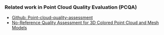 ### Related work in Point Cloud Quality Evaluation (PCQA)
* [Github: Point-cloud-quality-assessment](pcqa/point-cloud-quality-assessment.md)
* [No-Reference Quality Assessment for 3D Colored Point Cloud and Mesh Models](pcqa/no-reference-QA-point-clouds.md)